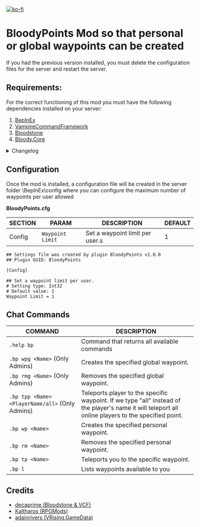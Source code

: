 [![ko-fi](https://ko-fi.com/img/githubbutton_sm.svg)](https://ko-fi.com/K3K8ENRQY)

# BloodyPoints Mod so that personal or global waypoints can be created

If you had the previous version installed, you must delete the configuration files for the server and restart the server.

## Requirements:

For the correct functioning of this mod you must have the following dependencies installed on your server:

1. [BepInEx](https://github.com/BepInEx/BepInEx)
2. [VampireCommandFramework](https://github.com/decaprime/VampireCommandFramework)
3. [Bloodstone](https://github.com/decaprime/Bloodstone)
3. [Bloody.Core](https://github.com/oscarpedrero/BloodyCore)


<details>
<summary>Changelog</summary>

`2.0.2`
- Bloody.Core dependency removed as dll and added as framework
- Added parameter in the mod configuration to avoid creating or teleporting to Dracula's room

`2.0.0`
- Updated to VRISING 1.0

`1.0.2`
- Fixed README

`1.0.2`
- Fix problem with config files when init first time mod

`1.0.0`
- First Release


</details>

## Configuration

Once the mod is installed, a configuration file will be created in the server folder \BepInEx\config where you can configure the maximum number of waypoints per user allowed

**BloodyPoints.cfg**

|SECTION|PARAM| DESCRIPTION                                                     | DEFAULT
|----------------|-------------------------------|-----------------------------------------------------------------|-----------------------------|
|Config|`Waypoint Limit`            | Set a waypoint limit per user.s              | 1
 
 ```
 ## Settings file was created by plugin BloodyPoints v1.0.0
## Plugin GUID: BloodyPoints

[Config]

## Set a waypoint limit per user.
# Setting type: Int32
# Default value: 1
Waypoint Limit = 1
 ```

## Chat Commands

| COMMAND                                          |DESCRIPTION
|--------------------------------------------------|-------------------------------|
| `.help bp`                                   | Command that returns all available commands    
| `.bp wpg <Name>` (Only Admins)                   | Creates the specified global waypoint.
| `.bp rmg <Name>` (Only Admins)   | Removes the specified global waypoint.
| `.bp tpp <Name> <PlayerName/all>` (Only Admins)  | Teleports player to the specific waypoint. If we type "all" instead of the player's name it will teleport all online players to the specified point.
| `.bp wp <Name>`  | Creates the specified personal waypoint.
| `.bp rm <Name>`  | Removes the specified personal waypoint.
| `.bp tp <Name>`  | Teleports you to the specific waypoint.
| `.bp l `  | Lists waypoints available to you

## Credits

- [decaprime (Bloodstone & VCF)](https://github.com/decaprime) 
- [Kaltharos (RPGMods)](https://github.com/Kaltharos/RPGMods) 
- [adainrivers (VRising.GameData)](https://github.com/adainrivers/VRising.GameData)
